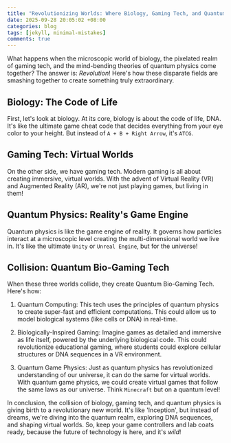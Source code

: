```yaml
---
title: "Revolutionizing Worlds: Where Biology, Gaming Tech, and Quantum Physics Collide!"
date: 2025-09-28 20:05:02 +08:00
categories: blog
tags: [jekyll, minimal-mistakes]
comments: true
---
```


What happens when the microscopic world of biology, the pixelated realm of gaming tech, and the mind-bending theories of quantum physics come together? The answer is: *Revolution*! Here's how these disparate fields are smashing together to create something truly extraordinary.

## Biology: The Code of Life
First, let's look at biology. At its core, biology is about the code of life, DNA. It's like the ultimate game cheat code that decides everything from your eye color to your height. But instead of `A + B + Right Arrow`, it's `ATCG`.

## Gaming Tech: Virtual Worlds
On the other side, we have gaming tech. Modern gaming is all about creating immersive, virtual worlds. With the advent of Virtual Reality (VR) and Augmented Reality (AR), we're not just playing games, but living in them!

## Quantum Physics: Reality's Game Engine
Quantum physics is like the game engine of reality. It governs how particles interact at a microscopic level creating the multi-dimensional world we live in. It's like the ultimate `Unity` or `Unreal Engine`, but for the universe!

## Collision: Quantum Bio-Gaming Tech
When these three worlds collide, they create Quantum Bio-Gaming Tech. Here's how:

1. Quantum Computing: This tech uses the principles of quantum physics to create super-fast and efficient computations. This could allow us to model biological systems (like cells or DNA) in real-time.

2. Biologically-Inspired Gaming: Imagine games as detailed and immersive as life itself, powered by the underlying biological code. This could revolutionize educational gaming, where students could explore cellular structures or DNA sequences in a VR environment.

3. Quantum Game Physics: Just as quantum physics has revolutionized understanding of our universe, it can do the same for virtual worlds. With quantum game physics, we could create virtual games that follow the same laws as our universe. Think `Minecraft` but on a quantum level!

In conclusion, the collision of biology, gaming tech, and quantum physics is giving birth to a revolutionary new world. It's like 'Inception', but instead of dreams, we're diving into the quantum realm, exploring DNA sequences, and shaping virtual worlds. So, keep your game controllers and lab coats ready, because the future of technology is here, and it's *wild*!
